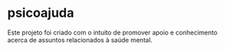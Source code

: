 # psicoajuda
Este projeto foi criado com o intuito de promover apoio e conhecimento acerca de assuntos relacionados à saúde mental. 
